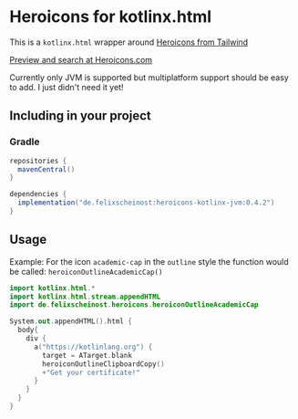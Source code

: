 # Heroicons for kotlinx.html

This is a `kotlinx.html` wrapper around [Heroicons from Tailwind](https://github.com/tailwindlabs/heroicons)

[Preview and search at Heroicons.com](https://heroicons.com)

Currently only JVM is supported but multiplatform support should be easy to add. I just didn't need it yet!

## Including in your project

### Gradle

```groovy
repositories {
  mavenCentral()
}

dependencies {
  implementation("de.felixscheinost:heroicons-kotlinx-jvm:0.4.2")
}
```

## Usage

Example: For the icon `academic-cap` in the `outline` style the function would be called: `heroiconOutlineAcademicCap()`

```kotlin 
import kotlinx.html.*
import kotlinx.html.stream.appendHTML
import de.felixscheinost.heroicons.heroiconOutlineAcademicCap

System.out.appendHTML().html {
  body{
    div {
      a("https://kotlinlang.org") {
        target = ATarget.blank
        heroiconOutlineClipboardCopy()
        +"Get your certificate!"
      }
    }
  }
}
```